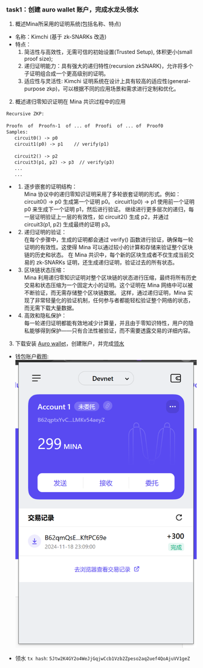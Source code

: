 
### task1：创建 auro wallet 账户，完成水龙头领水

1. 概述Mina所采用的证明系统(包括名称、特点)

- 名称：Kimchi (基于 zk-SNARKs 改造)
- 特点：
    1. 简洁性与高效性，无需可信的初始设置(Trusted Setup), 体积更小(small proof size);
    2. 递归证明能力：具有强大的递归特性(recursion zkSNARK)，允许将多个子证明组合成一个更高级别的证明。
    3. 适应性与灵活性: Kimchi 证明系统在设计上具有较高的适应性(general-purpose zkp)，可以根据不同的应用场景和需求进行定制和优化。

2. 概述递归零知识证明在 Mina 共识过程中的应用

```
Recursive ZKP:

Proofn  of  Proofn-1  of ... of  Proofi  of ... of  Proof0
Samples:
   circuit0() -> p0
   circuit1(p0) -> p1    // verify(p1)

   circuit2() -> p2
   circuit3(p1, p2) -> p3  // verify(p3) 
   ...
   ...

```
- 1. 逐步嵌套的证明结构：   
    Mina 协议中的递归零知识证明采用了多轮嵌套证明的形式。例如：
    circuit0() -> p0 生成第一个证明 p0。
    circuit1(p0) -> p1 使用前一个证明 p0 来生成下一个证明 p1，然后进行验证。
    继续进行更多层次的递归，每一层证明验证上一层的有效性，如 circuit2() 生成 p2，并通过 circuit3(p1, p2) 生成最终的证明 p3。

- 2. 递归证明的验证：    
    在每个步骤中，生成的证明都会通过 verify() 函数进行验证，确保每一轮证明的有效性。这使得 Mina 可以通过较小的计算和存储来验证整个区块链的历史和状态。
    在 Mina 共识中，每个新的区块生成者不仅生成当前交易的 zk-SNARKs 证明，还生成递归证明，验证过去的所有状态。

- 3. 区块链状态压缩：   
    Mina 利用递归零知识证明对整个区块链的状态进行压缩，最终将所有历史交易和状态压缩为一个固定大小的证明。这个证明在 Mina 网络中可以被不断验证，而无需存储整个区块链数据。
    这样，通过递归证明，Mina 实现了非常轻量化的验证机制，任何参与者都能轻松验证整个网络的状态，而无需下载大量数据。

- 4. 高效和隐私保护：    
    每一轮递归证明都能有效地减少计算量，并且由于零知识特性，用户的隐私能够得到保护——只有合法性被验证，而不需要透露交易的详细内容。


3. 下载安装 [Auro wallet](https://www.aurowallet.com/download/)，创建账户，并完成[领水](https://faucet.minaprotocol.com/)

- 钱包账户截图: 
![my_aurowallet_account](./my_aurowallet_account.png)

- 领水 `tx hash`: `5Jtw2K4GY2o4WeJjGqjwCcb1Vzb2Zpeso2aq2uef4QoAjuVV1geZ`
